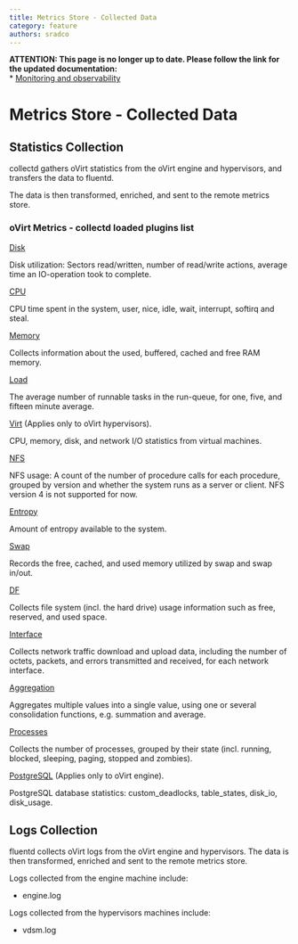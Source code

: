 ```yaml
---
title: Metrics Store - Collected Data
category: feature
authors: sradco
---
```

<div class="alert alert-warning">
  <strong>ATTENTION: This page is no longer up to date. Please follow the link for the updated documentation:</strong>
  <br/>
  * <a href="/documentation/administration_guide/#monitoring_and_observability">Monitoring and observability</a>
</div>

# Metrics Store - Collected Data

## Statistics Collection
collectd gathers oVirt statistics from the oVirt engine and hypervisors, and transfers the data to fluentd.

The data is then transformed, enriched, and sent to the remote metrics store.

### oVirt Metrics - collectd loaded plugins list

[Disk](https://collectd.org/wiki/index.php/Plugin:Disk)

  Disk utilization: Sectors read/written, number of read/write actions,
  average time an IO-operation took to complete.

[CPU](https://collectd.org/wiki/index.php/Plugin:CPU)

  CPU time spent in the system, user, nice, idle, wait, interrupt, softirq and steal.

[Memory](https://collectd.org/wiki/index.php/Plugin:Memory)

  Collects information about the used, buffered, cached and free RAM memory.

[Load](https://collectd.org/wiki/index.php/Plugin:Load)

  The average number of runnable tasks in the run-queue, for one, five, and fifteen minute average.

[Virt](https://collectd.org/wiki/index.php/Plugin:virt) (Applies only to oVirt hypervisors).

  CPU, memory, disk, and network I/O statistics from virtual machines.

[NFS](https://collectd.org/wiki/index.php/Plugin:NFS)

  NFS usage: A count of the number of procedure calls for each procedure, grouped by version
  and whether the system runs as a server or client. NFS version 4 is not supported for now.

[Entropy](https://collectd.org/wiki/index.php/Plugin:Entropy)

  Amount of entropy available to the system.

[Swap](https://collectd.org/wiki/index.php/Plugin:Swap)

  Records the free, cached, and used memory utilized by swap and swap in/out.

[DF](https://collectd.org/wiki/index.php/Plugin:DF)

  Collects file system (incl. the hard drive) usage information such as free, reserved, and used space.

[Interface](https://collectd.org/wiki/index.php/Plugin:Interface)

  Collects network traffic download and upload data, including the number of octets, packets, and errors transmitted and received, for each network interface.

[Aggregation](https://collectd.org/wiki/index.php/Plugin:Aggregation)

  Aggregates multiple values into a single value, using one or several consolidation functions, e.g. summation and average.

[Processes](https://collectd.org/wiki/index.php/Plugin:Processes)

  Collects the number of processes, grouped by their state (incl. running, blocked, sleeping, paging, stopped and zombies).

[PostgreSQL](https://collectd.org/wiki/index.php/Plugin:PostgreSQL) (Applies only to oVirt engine).

  PostgreSQL database statistics: custom_deadlocks, table_states, disk_io, disk_usage.


## Logs Collection
fluentd collects oVirt logs from the oVirt engine and hypervisors.
The data is then transformed, enriched and sent to the remote metrics store.

Logs collected from the engine machine include:

* engine.log

Logs collected from the hypervisors machines include:

* vdsm.log
